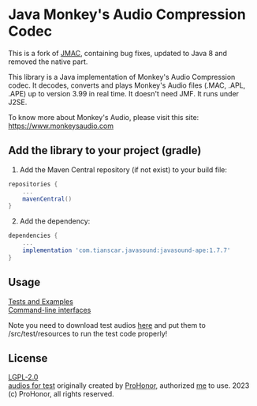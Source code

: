 # Java Monkey's Audio Compression Codec
This is a fork of [JMAC](https://jmac.sourceforge.net/), containing bug fixes, updated to Java 8 and removed the native part.

This library is a Java implementation of Monkey's Audio Compression codec. It decodes, converts and plays Monkey's Audio files (.MAC, .APL, .APE) up to version 3.99 in real time. It doesn't need JMF. It runs under J2SE.

To know more about Monkey's Audio, please visit this site: 
https://www.monkeysaudio.com

## Add the library to your project (gradle)
1. Add the Maven Central repository (if not exist) to your build file:
```groovy
repositories {
    ...
    mavenCentral()
}
```

2. Add the dependency:
```groovy
dependencies {
    ...
    implementation 'com.tianscar.javasound:javasound-ape:1.7.7'
}
```

## Usage
[Tests and Examples](/src/test/java/davaguine/jmac/test/)  
[Command-line interfaces](/src/test/java/davaguine/jmac/cli/)

Note you need to download test audios [here](https://github.com/Tianscar/fbodemo1) and put them to /src/test/resources to run the test code properly!

## License
[LGPL-2.0](/LICENSE)  
[audios for test](/src/test/resources) originally created by [ProHonor](https://github.com/Aislandz), authorized [me](https://github.com/Tianscar) to use. 2023 (c) ProHonor, all rights reserved.
